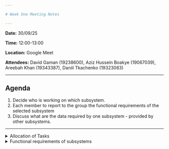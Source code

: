 ```yaml
---

# Week One Meeting Notes

---
```


**Date:** 30/09/25


**Time:** 12:00-13:00


**Location:** Google Meet


**Attendees:** David Gaman (19238600), Aziz Hussein Boakye (19067039), Areebah Khan (19343387), Daniil Tkachenko (19323083)

---

## Agenda

1. Decide who is working on which subsystem. 
2. Each member to report to the group the functional requirements of the selected subsystem
3. Discuss what are the data required by one subsystem - provided by other subsystems. 
---

<details>
<summary>Allocation of Tasks</summary>

  **USU Student App:** Daniil

  **Student Union Management System:** Aziz

  **USU Operation System:** Areebah 
  
  **Society Leader App:** David

</details>

<details>
<summary>Functional requirements of subsystems</summary>

# Functional Requirements 

Outline the functional requirements for the four subsystems within the University Student Union (USU) ecosystem.

---

## 1. USU Student App (Mobile)
**Goal:** Enable students to participate in student union activities.

### Functional Requirements
- **User Registration & Login** – authenticate with university credentials.  
- **Profile Management** – edit personal info, student ID, interests, society memberships.  
- **Activity Browsing** – view upcoming student union events, meetings, and activities.  
- **Event Participation** – register, join waitlists, cancel participation.  
- **Notifications & Reminders** – push notifications for events, updates, and news.  
- **Feedback & Surveys** – submit event feedback and surveys.  
- **Communication** – in-app chat/forum with societies and event organizers.  
- **Payments** – pay event fees, memberships, or merchandise.  
- **Calendar Integration** – sync events with personal calendars.  

---

## 2. Student Union Management System (Web)
**Goal:** Allow officers of a university-specific student union to manage and operate the union.

### Functional Requirements
- **Officer Account Management** – role-based access control for officers.  
- **Event & Activity Management** – create, edit, publish, or cancel events.  
- **Membership Management** – track student memberships and attendance.  
- **Resource & Facility Booking** – manage rooms, venues, and equipment reservations.  
- **Finance Management** – budgeting, expenses, and ticketing revenue.  
- **Reporting & Analytics** – attendance, event popularity, financial reports.  
- **Document Management** – store meeting minutes, policies, and society records.  
- **Communication** – send announcements to students and society leaders.  
- **Approval Workflows** – approve event proposals, funding requests, or society registrations.  

---

## 3. USU Operation System (Web)
**Goal:** Manage the federation of student unions and enable federation-level functions.

### Functional Requirements
- **Federation-Level User Management** – manage accounts for all student unions.  
- **Union Performance Monitoring** – collect activity and participation data.  
- **Funding Allocation** – distribute federation-level grants and sponsorships.  
- **Policy & Governance Management** – publish regulations, bylaws, and strategies.  
- **Cross-Union Event Coordination** – organize federation-wide campaigns and conferences.  
- **Analytics & Benchmarking** – compare unions by performance and participation.  
- **Communication Tools** – broadcast announcements to union officers.  
- **Reporting System** – generate annual and quarterly reports.  
- **Issue Tracking** – manage complaints, appeals, and escalated issues.  

---

## 4. Society Leader App (Mobile + Web)
**Goal:** Enable society leaders to organize and operate societies.

### Functional Requirements
- **Society Administration** – manage society profile, mission, and contact info.  
- **Membership Management** – approve/reject members, track participation.  
- **Event Management** – plan and publish society-specific events.  
- **Communication** – message members, send group announcements.  
- **Finance Management** – track fees, event budgets, sponsorships.  
- **Document Storage** – upload constitutions, reports, and minutes.  
- **Collaboration Tools** – assign officer roles and responsibilities.  
- **Reporting to Student Union** – submit proposals and required reports.  
- **Integration with Student App** – ensure society events are visible to members.  

---

## Summary
- **Student App** → Participation & engagement.  
- **Union Management System** → Administration of one union.  
- **USU Operation System** → Federation-level oversight.  
- **Society Leader App** → Society-level organization.  
